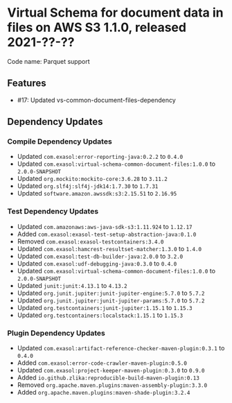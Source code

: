 # Virtual Schema for document data in files on AWS S3 1.1.0, released 2021-??-??

Code name: Parquet support

## Features

* #17: Updated vs-common-document-files-dependency

## Dependency Updates

### Compile Dependency Updates

* Updated `com.exasol:error-reporting-java:0.2.2` to `0.4.0`
* Updated `com.exasol:virtual-schema-common-document-files:1.0.0` to `2.0.0-SNAPSHOT`
* Updated `org.mockito:mockito-core:3.6.28` to `3.11.2`
* Updated `org.slf4j:slf4j-jdk14:1.7.30` to `1.7.31`
* Updated `software.amazon.awssdk:s3:2.15.51` to `2.16.95`

### Test Dependency Updates

* Updated `com.amazonaws:aws-java-sdk-s3:1.11.924` to `1.12.17`
* Added `com.exasol:exasol-test-setup-abstraction-java:0.1.0`
* Removed `com.exasol:exasol-testcontainers:3.4.0`
* Updated `com.exasol:hamcrest-resultset-matcher:1.3.0` to `1.4.0`
* Updated `com.exasol:test-db-builder-java:2.0.0` to `3.2.0`
* Updated `com.exasol:udf-debugging-java:0.3.0` to `0.4.0`
* Updated `com.exasol:virtual-schema-common-document-files:1.0.0` to `2.0.0-SNAPSHOT`
* Updated `junit:junit:4.13.1` to `4.13.2`
* Updated `org.junit.jupiter:junit-jupiter-engine:5.7.0` to `5.7.2`
* Updated `org.junit.jupiter:junit-jupiter-params:5.7.0` to `5.7.2`
* Updated `org.testcontainers:junit-jupiter:1.15.1` to `1.15.3`
* Updated `org.testcontainers:localstack:1.15.1` to `1.15.3`

### Plugin Dependency Updates

* Updated `com.exasol:artifact-reference-checker-maven-plugin:0.3.1` to `0.4.0`
* Added `com.exasol:error-code-crawler-maven-plugin:0.5.0`
* Updated `com.exasol:project-keeper-maven-plugin:0.3.0` to `0.9.0`
* Added `io.github.zlika:reproducible-build-maven-plugin:0.13`
* Removed `org.apache.maven.plugins:maven-assembly-plugin:3.3.0`
* Added `org.apache.maven.plugins:maven-shade-plugin:3.2.4`
